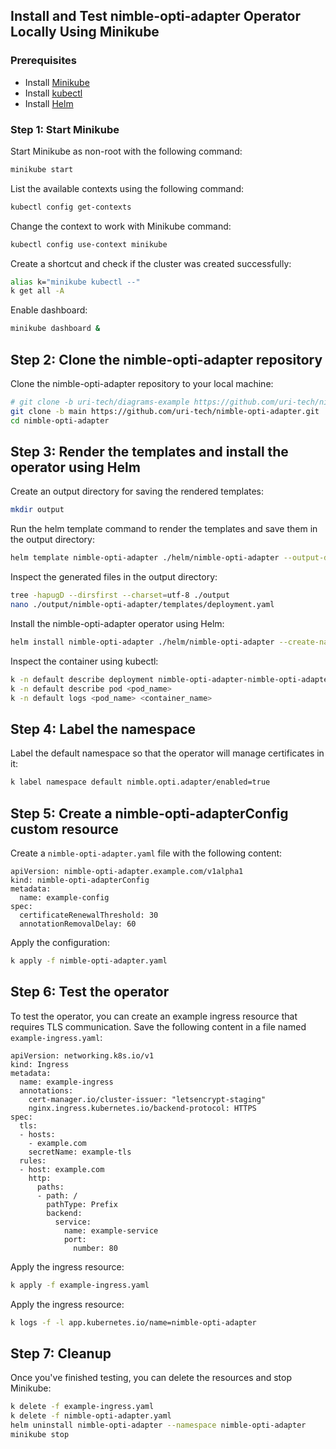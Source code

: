 ## Install and Test nimble-opti-adapter Operator Locally Using Minikube

### Prerequisites

- Install [Minikube](https://minikube.sigs.k8s.io/docs/start/)
- Install [kubectl](https://kubernetes.io/docs/tasks/tools/install-kubectl/)
- Install [Helm](https://helm.sh/docs/intro/install/)

### Step 1: Start Minikube

Start Minikube as non-root with the following command:

```bash
minikube start
```

List the available contexts using the following command:

```bash
kubectl config get-contexts
```

Change the context to work with Minikube command:

```bash
kubectl config use-context minikube
```

Create a shortcut and check if the cluster was created successfully:

```bash
alias k="minikube kubectl --"
k get all -A
```

Enable dashboard:

```bash
minikube dashboard &
```

## Step 2: Clone the nimble-opti-adapter repository

Clone the nimble-opti-adapter repository to your local machine:

```bash
# git clone -b uri-tech/diagrams-example https://github.com/uri-tech/nimble-opti-adapter.git
git clone -b main https://github.com/uri-tech/nimble-opti-adapter.git
cd nimble-opti-adapter
```

## Step 3: Render the templates and install the operator using Helm

Create an output directory for saving the rendered templates:

```bash
mkdir output
```

Run the helm template command to render the templates and save them in the output directory:

```bash
helm template nimble-opti-adapter ./helm/nimble-opti-adapter --output-dir ./output
```

Inspect the generated files in the output directory:

```bash
tree -hapugD --dirsfirst --charset=utf-8 ./output
nano ./output/nimble-opti-adapter/templates/deployment.yaml
```

Install the nimble-opti-adapter operator using Helm:

```bash
helm install nimble-opti-adapter ./helm/nimble-opti-adapter --create-namespace --namespace nimble-opti-adapter
```

Inspect the container using kubectl:

```bash
k -n default describe deployment nimble-opti-adapter-nimble-opti-adapter
k -n default describe pod <pod_name>
k -n default logs <pod_name> <container_name>
```

## Step 4: Label the namespace

Label the default namespace so that the operator will manage certificates in it:

```bash
k label namespace default nimble.opti.adapter/enabled=true
```

## Step 5: Create a nimble-opti-adapterConfig custom resource

Create a `nimble-opti-adapter.yaml` file with the following content:

```ymal
apiVersion: nimble-opti-adapter.example.com/v1alpha1
kind: nimble-opti-adapterConfig
metadata:
  name: example-config
spec:
  certificateRenewalThreshold: 30
  annotationRemovalDelay: 60
```

Apply the configuration:

```bash
k apply -f nimble-opti-adapter.yaml
```

## Step 6: Test the operator

To test the operator, you can create an example ingress resource that requires TLS communication. Save the following content in a file named `example-ingress.yaml`:

```ymal
apiVersion: networking.k8s.io/v1
kind: Ingress
metadata:
  name: example-ingress
  annotations:
    cert-manager.io/cluster-issuer: "letsencrypt-staging"
    nginx.ingress.kubernetes.io/backend-protocol: HTTPS
spec:
  tls:
  - hosts:
    - example.com
    secretName: example-tls
  rules:
  - host: example.com
    http:
      paths:
      - path: /
        pathType: Prefix
        backend:
          service:
            name: example-service
            port:
              number: 80
```

Apply the ingress resource:

```bash
k apply -f example-ingress.yaml
```

Apply the ingress resource:

```bash
k logs -f -l app.kubernetes.io/name=nimble-opti-adapter
```

## Step 7: Cleanup

Once you've finished testing, you can delete the resources and stop Minikube:

```bash
k delete -f example-ingress.yaml
k delete -f nimble-opti-adapter.yaml
helm uninstall nimble-opti-adapter --namespace nimble-opti-adapter
minikube stop
```

